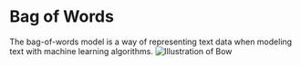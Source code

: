 # Bag of Words
The bag-of-words model is a way of representing text data when modeling text with machine learning algorithms.
![Illustration of Bow]((https://www.google.com/url?sa=i&url=https%3A%2F%2Fopenclassrooms.com%2Fen%2Fcourses%2F6532301-introduction-to-natural-language-processing%2F8081284-apply-a-simple-bag-of-words-approach&psig=AOvVaw3EmAS--Zf_pA9U922QlElb&ust=1721220924982000&source=images&cd=vfe&opi=89978449&ved=0CBEQjRxqFwoTCIDE0eDNq4cDFQAAAAAdAAAAABAE))
